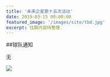 ```yaml
---
title: '未来之星第十五次活动'
date: 2019-03-15 00:00:00
featured_image: '/images/site/tbd.jpg'
excerpt: 往期内容待整理.
---
```


##球队通知

无

<div class="gallery" data-columns="2">
    <img src="/images/2019-03-15/1.jpeg">                                                                
</div>